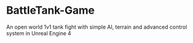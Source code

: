 # BattleTank-Game
An open world 1v1 tank fight with simple AI, terrain and advanced control system in Unreal Engine 4
